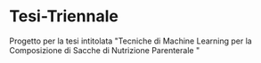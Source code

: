 # Tesi-Triennale
Progetto per la tesi intitolata 
"Tecniche di Machine Learning per la Composizione di Sacche di Nutrizione Parenterale "
